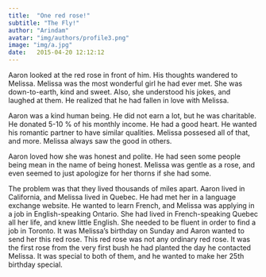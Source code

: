 ```yaml
---
title:  "One red rose!"
subtitle: "The Fly!"
author: "Arindam"
avatar: "img/authors/profile3.png"
image: "img/a.jpg"
date:   2015-04-20 12:12:12
---
```

Aaron looked at the red rose in front of him. His thoughts wandered to Melissa. Melissa was the most wonderful girl he had ever met. She was down-to-earth, kind and sweet. Also, she understood his jokes, and laughed at them. He realized that he had fallen in love with Melissa.

Aaron was a kind human being. He did not earn a lot, but he was charitable. He donated 5-10 % of his monthly income. He had a good heart. He wanted his romantic partner to have similar qualities. Melissa possesed all of that, and more. Melissa always saw the good in others.

Aaron loved how she was honest and polite. He had seen some people being mean in the name of being honest. Melissa was gentle as a rose, and even seemed to just apologize for her thorns if she had some.

The problem was that they lived thousands of miles apart. Aaron lived in California, and Melissa lived in Quebec. He had met her in a language exchange website. He wanted to learn French, and Melissa was applying in a job in English-speaking Ontario. She had lived in French-speaking Quebec all her life, and knew little English. She needed to be fluent in order to find a job in Toronto. It was Melissa’s birthday on Sunday and Aaron wanted to send her this red rose. This red rose was not any ordinary red rose. It was the first rose from the very first bush he had planted the day he contacted Melissa. It was special to both of them, and he wanted to make her 25th birthday special.
